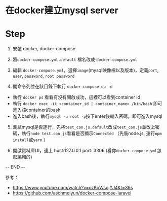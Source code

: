 # 在docker建立mysql server

# Step

1. 安裝 docker, docker-compose

2. 將`docker-compose.yml.default` 檔名改成 `docker-compose.yml`

3. 編輯 `docker-compose.yml`，選擇`image`(mysql映像檔以及版本)，定義`port`, `user`, `password`, `root password`

4. 開命令列並在該目錄下執行 `docker-compose up -d`
  - 執行 `docker ps` 看看有沒有開啟成功，這裡可以看到container id
  - 執行 `docker exec -it <container_id | container_name> /bin/bash` 即可進入該container的bash
  - 進入bash後，執行`mysql -u root -p`按下enter後輸入密碼，即可進入mysql
5. 測試mysql是否運行，先將`test_con.js.default`改成`test_con.js`並改上密碼，執行`node test.con.js`看看是否顯示`Connected`
  （先裝node.js, 運行`npm install`或`yarn` ）

6. 開啟資料庫UI，連上
host:127.0.0.1
port: 3306 (看你`docker-compose.yml`怎麼編輯的)

-- END --


參考：
 - https://www.youtube.com/watch?v=ozKxWsojYJ4&t=36s
 - https://github.com/aschmelyun/docker-compose-laravel
